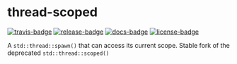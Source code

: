 # thread-scoped

[![travis-badge][]][travis] [![release-badge][]][cargo] [![docs-badge][]][docs] [![license-badge][]][license]

A `std::thread::spawn()` that can access its current scope.
Stable fork of the deprecated `std::thread::scoped()`

[travis-badge]: https://img.shields.io/travis/arcnmx/thread-scoped-rs/master.svg?style=flat-square
[travis]: https://travis-ci.org/arcnmx/thread-scoped-rs
[release-badge]: https://img.shields.io/github/release/arcnmx/thread-scoped-rs.svg?style=flat-square
[cargo]: https://crates.io/crates/thread-scoped
[docs-badge]: https://img.shields.io/badge/API-docs-blue.svg?style=flat-square
[docs]: http://arcnmx.github.io/thread-scoped-rs/thread_scoped/
[license-badge]: https://img.shields.io/badge/license-MIT-lightgray.svg?style=flat-square
[license]: https://github.com/arcnmx/thread-scoped-rs/blob/master/COPYING
